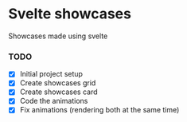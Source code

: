 # Svelte showcases

Showcases made using svelte

### TODO

- [x] Initial project setup
- [x] Create showcases grid
- [x] Create showcases card
- [x] Code the animations
- [x] Fix animations (rendering both at the same time)
